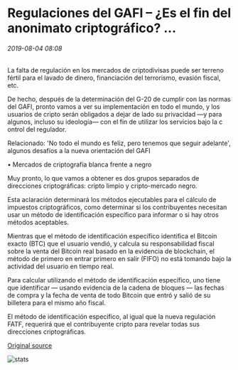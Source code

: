 # Regulaciones del GAFI – ¿Es el fin del anonimato criptográfico? ...

###### 2019-08-04 08:08

La falta de regulación en los mercados de criptodivisas puede ser terreno fértil para el lavado de dinero, financiación del terrorismo, evasión fiscal, etc.

De hecho, después de la determinación del G-20 de cumplir con las normas del GAFI, pronto vamos a ver su implementación en todo el mundo, y los usuarios de cripto serán obligados a dejar de lado su privacidad —y para algunos, incluso su ideología— con el fin de utilizar los servicios bajo la c ontrol del regulador.

Relacionado: 'No todo el mundo es feliz, pero tenemos que seguir adelante', algunos desafíos a la nueva orientación del GAFI

• Mercados de criptografía blanca frente a negro

Muy pronto, lo que vamos a obtener es dos grupos separados de direcciones criptográficas: cripto limpio y cripto-mercado negro.

Esta aclaración determinará los métodos ejecutables para el cálculo de impuestos criptográficos, como determinar si los contribuyentes necesitan usar un método de identificación específico para informar o si hay otros métodos aceptables.

Mientras que el método de identificación específico identifica el Bitcoin exacto (BTC) que el usuario vendió, y calcula su responsabilidad fiscal sobre la venta del Bitcoin real basado en la evidencia de blockchain, el método de primero en entrar primero en salir (FIFO) no está tomando bajo la actividad del usuario en tiempo real.

Para calcular utilizando el método de identificación específico, uno tiene que identificar — usando evidencia de la cadena de bloques — las fechas de compra y la fecha de venta de todo Bitcoin que entró y salió de su billetera para el mismo año fiscal.

El método de identificación específico, al igual que la nueva regulación FATF, requerirá que el contribuyente cripto para revelar todas sus direcciones criptográficas.

[Original source](https://cointelegraph.com/news/fatf-regulations-is-it-the-end-of-crypto-anonymity)

![stats](https://c.statcounter.com/11760860/0/a89fa40b/1/ "stats")